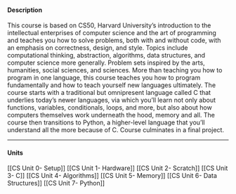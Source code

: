 #### **Description**

This course is based on CS50, Harvard University’s introduction to the intellectual enterprises of computer science and the art of programming and teaches you how to solve problems, both with and without code, with an emphasis on correctness, design, and style. Topics include computational thinking, abstraction, algorithms, data structures, and computer science more generally. Problem sets inspired by the arts, humanities, social sciences, and sciences. More than teaching you how to program in one language, this course teaches you how to program fundamentally and how to teach yourself new languages ultimately. The course starts with a traditional but omnipresent language called C that underlies today’s newer languages, via which you’ll learn not only about functions, variables, conditionals, loops, and more, but also about how computers themselves work underneath the hood, memory and all. The course then transitions to Python, a higher-level language that you’ll understand all the more because of C. Course culminates in a final project.

---
#### **Units**

[[CS Unit 0- Setup]]
[[CS Unit 1- Hardware]]
[[CS Unit 2- Scratch]]
[[CS Unit 3- C]]
[[CS Unit 4- Algorithms]]
[[CS Unit 5- Memory]]
[[CS Unit 6- Data Structures]]
[[CS Unit 7- Python]]

